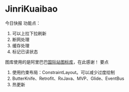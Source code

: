 # JinriKuaibao
今日快报
功能点：
1. 可以上拉下拉刷新
2. 断网处理
3. 缓存处理
4. 标记已读状态

图库使用的是阿里巴巴[国际站图标库](http://iconfont.cn/collections/detail?spm=a313x.7781069.1998910419.de12df413&cid=31)，在此感谢！
要点
1. 使用约束布局：ConstraintLayout。可以减少过度绘制
1. ButterKnife、Retrofit、RxJava、MVP、Glide、EventBus
1. 热更新